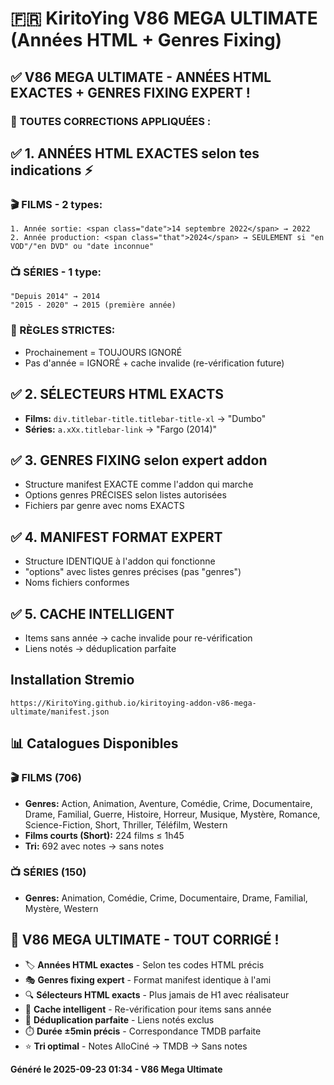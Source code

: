 # 🇫🇷 KiritoYing V86 MEGA ULTIMATE (Années HTML + Genres Fixing)

## ✅ **V86 MEGA ULTIMATE - ANNÉES HTML EXACTES + GENRES FIXING EXPERT !**

### 🎯 **TOUTES CORRECTIONS APPLIQUÉES :**

## **✅ 1. ANNÉES HTML EXACTES selon tes indications ⚡**

### **🎬 FILMS - 2 types:**
```
1. Année sortie: <span class="date">14 septembre 2022</span> → 2022
2. Année production: <span class="that">2024</span> → SEULEMENT si "en VOD"/"en DVD" ou "date inconnue"
```

### **📺 SÉRIES - 1 type:**
```
"Depuis 2014" → 2014
"2015 - 2020" → 2015 (première année)
```

### **🚫 RÈGLES STRICTES:**
- Prochainement = TOUJOURS IGNORÉ
- Pas d'année = IGNORÉ + cache invalide (re-vérification future)

## **✅ 2. SÉLECTEURS HTML EXACTS** 
- **Films:** `div.titlebar-title.titlebar-title-xl` → "Dumbo"
- **Séries:** `a.xXx.titlebar-link` → "Fargo (2014)" 

## **✅ 3. GENRES FIXING selon expert addon**
- Structure manifest EXACTE comme l'addon qui marche
- Options genres PRÉCISES selon listes autorisées
- Fichiers par genre avec noms EXACTS

## **✅ 4. MANIFEST FORMAT EXPERT**
- Structure IDENTIQUE à l'addon qui fonctionne
- "options" avec listes genres précises (pas "genres")
- Noms fichiers conformes

## **✅ 5. CACHE INTELLIGENT**
- Items sans année → cache invalide pour re-vérification
- Liens notés → déduplication parfaite

## Installation Stremio
```
https://KiritoYing.github.io/kiritoying-addon-v86-mega-ultimate/manifest.json
```

## 📊 Catalogues Disponibles

### 🎬 **FILMS** (706)
- **Genres:** Action, Animation, Aventure, Comédie, Crime, Documentaire, Drame, Familial, Guerre, Histoire, Horreur, Musique, Mystère, Romance, Science-Fiction, Short, Thriller, Téléfilm, Western
- **Films courts (Short):** 224 films ≤ 1h45
- **Tri:** 692 avec notes → sans notes

### 📺 **SÉRIES** (150) 
- **Genres:** Animation, Comédie, Crime, Documentaire, Drame, Familial, Mystère, Western

## 🎯 **V86 MEGA ULTIMATE - TOUT CORRIGÉ !**
- 🏷️ **Années HTML exactes** - Selon tes codes HTML précis
- 🎭 **Genres fixing expert** - Format manifest identique à l'ami
- 🔍 **Sélecteurs HTML exacts** - Plus jamais de H1 avec réalisateur
- 📅 **Cache intelligent** - Re-vérification pour items sans année
- 🚫 **Déduplication parfaite** - Liens notés exclus
- ⏱️ **Durée ±5min précis** - Correspondance TMDB parfaite
- ⭐ **Tri optimal** - Notes AlloCiné → TMDB → Sans notes

**Généré le 2025-09-23 01:34 - V86 Mega Ultimate**
